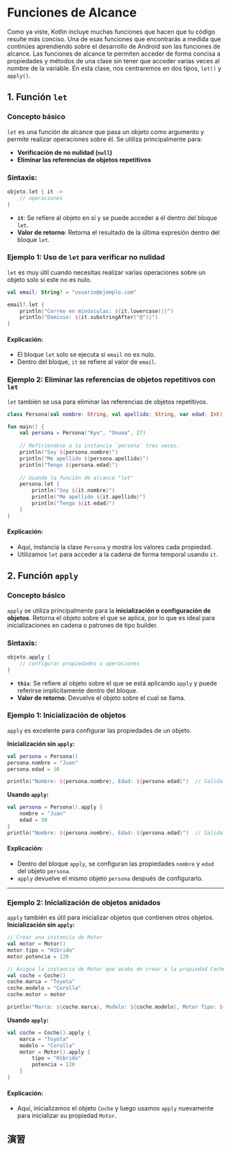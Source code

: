 # Funciones de Alcance

Como ya viste, Kotlin incluye muchas funciones que hacen que tu código resulte más conciso.
Una de esas funciones que encontrarás a medida que continúes aprendiendo sobre el desarrollo de Android son las funciones de alcance. Las funciones de alcance te permiten acceder de forma concisa a propiedades y métodos de una clase sin tener que acceder varias veces al nombre de la variable.
En esta clase, nos centraremos en dos tipos, `let()` y `apply()`.

## **1. Función `let`**

### **Concepto básico**

`let` es una función de alcance que pasa un objeto como argumento y permite realizar operaciones sobre él. Se utiliza principalmente para:
- **Verificación de no nulidad (`null`)**
- **Eliminar las referencias de objetos repetitivos**

### **Sintaxis:**
```kotlin
objeto.let { it -> 
    // operaciones
}
```
- **`it`**: Se refiere al objeto en sí y se puede acceder a él dentro del bloque `let`.
- **Valor de retorno**: Retorna el resultado de la última expresión dentro del bloque `let`.

### **Ejemplo 1: Uso de `let` para verificar no nulidad**
`let` es muy útil cuando necesitas realizar varias operaciones sobre un objeto solo si este no es nulo.
```kotlin
val email: String? = "usuario@ejemplo.com"

email?.let {
    println("Correo en minúsculas: ${it.lowercase()}")
    println("Dominio: ${it.substringAfter("@")}")
}
```
#### **Explicación:**
- El bloque `let` solo se ejecuta si `email` no es nulo.
- Dentro del bloque, `it` se refiere al valor de `email`.

### **Ejemplo 2: Eliminar las referencias de objetos repetitivos con `let`**
`let` también se usa para eliminar las referencias de objetos repetitivos.
```kotlin
class Persona(val nombre: String, val apellido: String, var edad: Int)

fun main() {
    val persona = Persona("Kyo", "Onuma", 27)
    
    // Refiriéndose a la instancia `persona` tres veces.
    println("Soy ${persona.nombre}")
    println("Me apellido ${persona.apellido}")
    println("Tengo ${persona.edad}")
    
    // Usando la función de alcance "let"
    persona.let {
        println("Soy ${it.nombre}")
        println("Me apellido ${it.apellido}")
        println("Tengo ${it.edad}")        
    }
}
```
#### **Explicación:**
- Aquí, instancia la clase `Persona` y mostra los valores cada propiedad.
- Utilizamos `let` para acceder a la cadena de forma temporal usando `it`.

## **2. Función `apply`**
### **Concepto básico**
`apply` se utiliza principalmente para la **inicialización o configuración de objetos**. Retorna el objeto sobre el que se aplica, por lo que es ideal para inicializaciones en cadena o patrones de tipo builder.

### **Sintaxis:**
```kotlin
objeto.apply {
    // configurar propiedades u operaciones
}
```
- **`this`**: Se refiere al objeto sobre el que se está aplicando `apply` y puede referirse implícitamente dentro del bloque.
- **Valor de retorno**: Devuelve el objeto sobre el cual se llama.

### **Ejemplo 1: Inicialización de objetos**
`apply` es excelente para configurar las propiedades de un objeto.

**Inicialización sin `apply`:**
```kotlin
val persona = Persona()
persona.nombre = "Juan"
persona.edad = 30

println("Nombre: ${persona.nombre}, Edad: ${persona.edad}")  // Salida: Nombre: Juan, Edad: 30
```
**Usando `apply`:**
```kotlin
val persona = Persona().apply {
    nombre = "Juan"
    edad = 30
}
println("Nombre: ${persona.nombre}, Edad: ${persona.edad}")  // Salida: Nombre: Juan, Edad: 30
```
#### **Explicación:**
- Dentro del bloque `apply`, se configuran las propiedades `nombre` y `edad` del objeto `persona`.
- `apply` devuelve el mismo objeto `persona` después de configurarlo.

---

### **Ejemplo 2: Inicialización de objetos anidados**
`apply` también es útil para inicializar objetos que contienen otros objetos.
**Inicialización sin `apply`:**
```kotlin
// Crear una instancia de Motor
val motor = Motor()
motor.tipo = "Híbrido"
motor.potencia = 120

// Asigna la instancia de Motor que acaba de crear a la propiedad Coche
val coche = Coche()
coche.marca = "Toyota"
coche.modelo = "Corolla"
coche.motor = motor

println("Marca: ${coche.marca}, Modelo: ${coche.modelo}, Motor Tipo: ${coche.motor.tipo}, Motor Potencia: ${coche.motor.potencia}")
```
**Usando `apply`:**
```kotlin
val coche = Coche().apply {
    marca = "Toyota"
    modelo = "Corolla"
    motor = Motor().apply {
        tipo = "Híbrido"
        potencia = 120
    }
}
```
#### **Explicación:**
- Aquí, inicializamos el objeto `Coche` y luego usamos `apply` nuevamente para inicializar su propiedad `Motor`.

## 演習
